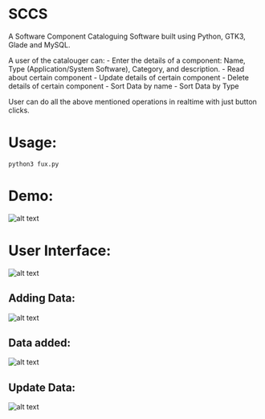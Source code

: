 # SCCS 

A Software Component Cataloguing Software built using Python, GTK3, Glade and MySQL.

A user of the catalouger can:
    - Enter the details of a component: Name, Type (Application/System Software), Category, and description.
    - Read about certain component
    - Update details of certain component
    - Delete details of  certain component
    - Sort Data by name
    - Sort Data by Type

User can do all the above mentioned operations in realtime with just button clicks.  


# Usage:

``` python3 fux.py ```

# Demo:

![alt text](https://github.com/Logan-47/SCCS/blob/master/img/exmp_1.png?raw=true)

# User Interface:

![alt text](https://github.com/Logan-47/SCCS/blob/master/img/img.png?raw=true)

## Adding Data:

![alt text](https://github.com/Logan-47/SCCS/blob/master/img/adding_data.png?raw=true)

## Data added:

![alt text](https://github.com/Logan-47/SCCS/blob/master/img/data_added.png?raw=true)

## Update Data:

![alt text](https://github.com/Logan-47/SCCS/blob/master/img/update_data.png?raw=true)






